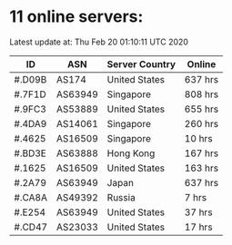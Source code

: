 # 11 online servers:

Latest update at: Thu Feb 20 01:10:11 UTC 2020

| ID | ASN | Server Country | Online |
| -- | --- | -------------- | ------ |
| #.D09B | AS174 | United States | 637 hrs |
| #.7F1D | AS63949 | Singapore | 808 hrs |
| #.9FC3 | AS53889 | United States | 655 hrs |
| #.4DA9 | AS14061 | Singapore | 260 hrs |
| #.4625 | AS16509 | Singapore | 10 hrs |
| #.BD3E | AS63888 | Hong Kong | 167 hrs |
| #.1625 | AS16509 | United States | 163 hrs |
| #.2A79 | AS63949 | Japan | 637 hrs |
| #.CA8A | AS49392 | Russia | 7 hrs |
| #.E254 | AS63949 | United States | 37 hrs |
| #.CD47 | AS23033 | United States | 17 hrs |

